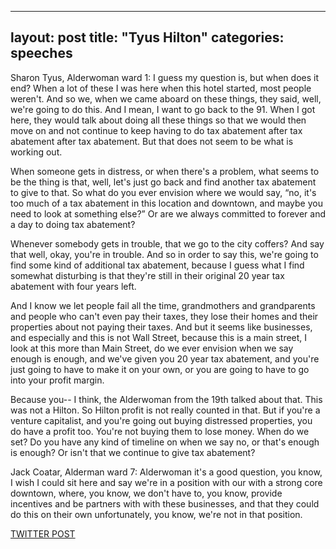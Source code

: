 
---
layout: post
title: "Tyus Hilton"
categories: speeches
---

Sharon Tyus, Alderwoman ward 1: I guess my question is, but when does it end? When a lot of these I was here when this hotel started, most people weren't. And so we, when we came aboard on these things, they said, well, we're going to do this. And I mean, I want to go back to the 91. When I got here, they would talk about doing all these things so that we would then move on and not continue to keep having to do tax abatement after tax abatement after tax abatement. But that does not seem to be what is working out. 

When someone gets in distress, or when there's a problem, what seems to be the thing is that, well, let's just go back and find another tax abatement to give to that. So what do you ever envision where we would say, “no, it's too much of a tax abatement in this location and downtown, and maybe you need to look at something else?” Or are we always committed to forever and a day to doing tax abatement? 

Whenever somebody gets in trouble, that we go to the city coffers? And say that well, okay, you're in trouble. And so in order to say this, we're going to find some kind of additional tax abatement, because I guess what I find somewhat disturbing is that they're still in their original 20 year tax abatement with four years left. 

And I know we let people fail all the time, grandmothers and grandparents and people who can't even pay their taxes, they lose their homes and their properties about not paying their taxes. And but it seems like businesses, and especially and this is not Wall Street, because this is a main street, I look at this more than Main Street, do we ever envision when we say enough is enough, and we've given you 20 year tax abatement, and you're just going to have to make it on your own, or you are going to have to go into your profit margin. 

Because you-- I think, the Alderwoman from the 19th talked about that. This was not a Hilton. So Hilton profit is not really counted in that. But if you're a venture capitalist, and you're going out buying distressed properties, you do have a profit too. You're not buying them to lose money. When do we set? Do you have any kind of timeline on when we say no, or that's enough is enough? Or isn't that we continue to give tax abatement?

Jack Coatar, Alderman ward 7: Alderwoman it's a good question, you know, I wish I could sit here and say we're in a position with our with a strong core downtown, where, you know, we don't have to, you know, provide incentives and be partners with with these businesses, and that they could do this on their own unfortunately, you know, we're not in that position. 


[TWITTER POST](https://twitter.com/StlPoliticClips/status/1403736322427265025?s=20)



